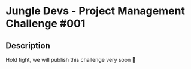 # Jungle Devs - Project Management Challenge #001

  ## Description

Hold tight, we will publish this challenge very soon 🤘
